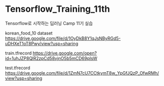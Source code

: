 # Tensorflow_Training_11th
Tensorflow로 시작하는 딥러닝 Camp 11기 실습

korean_food_10 dataset
https://drive.google.com/file/d/1OyDkB8Y1qJsNByRGd5-uDHXeT1oT8Pwy/view?usp=sharing


train.tfrecord
https://drive.google.com/open?id=1uhJZP8QlR2zpCd58vjnO5b5mCD69pIsW

test.tfrecord
https://drive.google.com/file/d/1ZmN7cU7CCtkymT8w_YpGfJQzP_OfwRMh/view?usp=sharing
